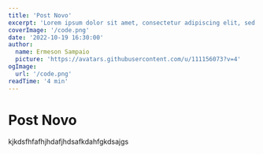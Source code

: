 ```yaml
---
title: 'Post Novo'
excerpt: 'Lorem ipsum dolor sit amet, consectetur adipiscing elit, sed do eiusmod tempor incididunt ut labore et dolore magna aliqua. Praesent elementum facilisis leo vel fringilla est ullamcorper eget. At imperdiet dui accumsan sit amet nulla facilities morbi tempus.'
coverImage: '/code.png'
date: '2022-10-19 16:30:00'
author:
  name: Ermeson Sampaio
  picture: 'https://avatars.githubusercontent.com/u/111156073?v=4'
ogImage:
  url: '/code.png'
readTime: '4 min'
---
```


# Post Novo

kjkdsfhfafhjhdafjhdsafkdahfgkdsajgs
